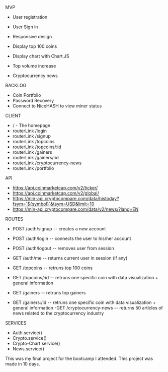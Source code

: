 MVP

- User registration
- User Sign in

- Responsive design
- Display top 100 coins
- Display chart with Chart.JS
- Top volume increase
- Cryptocurrency news


BACKLOG
- Coin Portfolio
- Password Recovery
- Connect to NiceHASH to view miner status


CLIENT

- / - The homepage
- routerLink /login
- routerLink /signup
- routerLink /topcoins
- routerLink /topcoins/:id
- routerLink /gainers
- routerLink /gainers/:id
- routerLink /cryptocurrency-news
- routerLink /portfolio


API

- https://api.coinmarketcap.com/v2/ticker/
- https://api.coinmarketcap.com/v2/global/
- https://min-api.cryptocompare.com/data/histoday?fsym=`${symbol}`&tsym=USD&limit=10
- https://min-api.cryptocompare.com/data/v2/news/?lang=EN


ROUTES

- POST /auth/signup -- creates a new account
- POST /auth/login -- connects the user to his/her account
- POST /auth/logout -- removes user from session
- GET /auth/me -- returns current user in session (if any)

- GET /topcoins -- retruns top 100 coins
- GET /topcoins/:id -- retruns one specific coin with data visualization + general information
- GET /gainers -- retruns top gainers
- GET /gainers:/id -- retruns one specific coin with data visualization + general information
-GET /cryptocurrency-news -- returns 50 articles of news related to the cryptocurrency industry




SERVICES

- Auth.service()
- Crypto.service()
- Crypto-Chart.service()
- News.service()



This was my final project for the bootcamp I attended. This project was made in 10 days.

